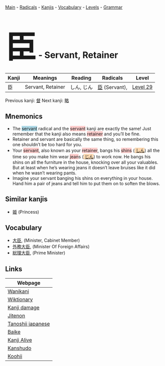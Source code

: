 <style> bigfont {font-size: 100px}</style>
[Main](../README.md) -
[Radicals](../radicals.md) -
[Kanjis](../kanjis.md) -
[Vocabulary](../vocabulary.md) -
[Levels](../levels.md) -
[Grammar](../grammar.md)
# <bigfont> 臣</bigfont> - Servant, Retainer 

| Kanji | Meanings | Reading | Radicals | Level |
| --- | --- | --- | --- | --- |
| 臣 | Servant, Retainer | しん, じん | [臣](../radicals/臣.md) (Servant),  | [Level 29](../levels/wk_level29.md) |

Previous kanji: [督](督.md) Next kanji: [略](略.md) 

## Mnemonics
 * The <span style="background-color:#ADD8E6"> servant</span> radical and the <span style="background-color:#ffcccb"> servant</span> kanji are exactly the same! Just remember that the kanji also means <span style="background-color:#ffcccb"> retainer</span> and you’ll be fine.
* Retainer and servant are basically the same thing, so remembering this one shouldn’t be too hard for you.
* Your <span style="background-color:#ffcccb"> servant</span>, also known as your <span style="background-color:#ffcccb"> retainer</span>, bangs his <span style="background-color:#ffcccb"> shins</span> (<span style="background-color:#fed8b1"> [しん](https://jisho.org/search/しん)</span>) all the time so you make him wear <span style="background-color:#ffcccb"> jean</span>s (<span style="background-color:#fed8b1"> [じん](https://jisho.org/search/じん)</span>) to work now. He bangs his shins on all the furniture in the house, knocking over all your valuables. But at least when he’s wearing jeans it doesn’t leave bruises like it did when he wasn’t wearing pants.
* Imagine your servant banging his shins on everything in your house. Hand him a pair of jeans and tell him to put them on to soften the blows.


## Similar kanjis
 * [姫](姫.md) (Princess)


## Vocabulary
 * [大臣](../vocabulary/臣.md), (Minister, Cabinet Member)
* [外務大臣](../vocabulary/臣.md), (Minister Of Foreign Affairs)
* [総理大臣](../vocabulary/臣.md), (Prime Minister)



## Links 

| Webpage |
| --- |
| [Wanikani          ](https://www.wanikani.com/kanji/臣) |
| [Wiktionary        ](https://en.wiktionary.org/wiki/臣) |
| [Kanji damage      ](http://www.kanjidamage.com/kanji/search?utf8=✓&q=臣) |
| [Jitenon           ](https://jitenon.com/kanji/臣) |
| [Tanoshii japanese ](https://www.tanoshiijapanese.com/dictionary/kanji.cfm?k=臣) |
| [Baike             ](https://baike.baidu.com/item/臣) |
| [Kanji Alive       ](https://app.kanjialive.com/臣) |
| [Kanshudo          ](https://www.kanshudo.com/searchmn?q=臣) |
| [Koohii            ](https://kanji.koohii.com/study/kanji/臣) |
